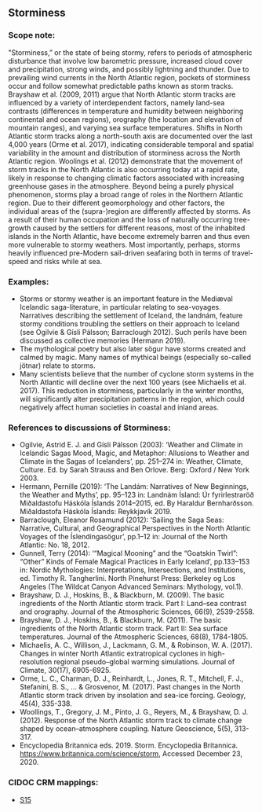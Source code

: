 
## Storminess 

###  Scope note: 
"Storminess,” or the state of being stormy, refers to periods of atmospheric disturbance that involve low barometric pressure, increased cloud cover and precipitation, strong winds, and possibly lightning and thunder. Due to prevailing wind currents in the North Atlantic region, pockets of storminess occur and follow somewhat predictable paths known as storm tracks. Brayshaw et al. (2009, 2011) argue that North Atlantic storm tracks are influenced by a variety of interdependent factors, namely land-sea contrasts (differences in temperature and humidity between neighboring continental and ocean regions), orography (the location and elevation of mountain ranges), and varying sea surface temperatures. Shifts in North Atlantic storm tracks along a north-south axis are documented over the last 4,000 years (Orme et al. 2017), indicating considerable temporal and spatial variability in the amount and distribution of storminess across the North Atlantic region. Woolings et al. (2012) demonstrate that the movement of storm tracks in the North Atlantic is also occurring today at a rapid rate, likely in response to changing climatic factors associated with increasing greenhouse gases in the atmosphere. Beyond being a purely physical phenomenon, storms play a broad range of roles in the Northern Atlantic region. Due to their different geomorphology and other factors, the individual areas of the (supra-)region are differently affected by storms. As a result of their human occupation and the loss of naturally occurring tree-growth caused by the settlers for different reasons, most of the inhabited islands in the North Atlantic, have become extremely barren and thus even more vulnerable to stormy weathers. Most importantly, perhaps, storms heavily influenced pre-Modern sail-driven seafaring both in terms of travel-speed and risks while at sea. 

### Examples: 

* Storms or stormy weather is an important feature in the Mediæval Icelandic saga-literature, in particular relating to sea-voyages. Narratives describing the settlement of Iceland, the landnám, feature stormy conditions troubling the settlers on their approach to Iceland (see Ogilvie & Gísli Pálsson; Barraclough 2012). Such perils have been discussed as collective memories (Hermann 2019).
* The mythological poetry but also later sögur have storms created and calmed by magic. Many names of mythical beings (especially so-called jötnar) relate to storms. 
* Many scientists believe that the number of cyclone storm systems in the North Atlantic will decline over the next 100 years (see Michaelis et al. 2017). This reduction in storminess, particularly in the winter months, will significantly alter precipitation patterns in the region, which could negatively affect human societies in coastal and inland areas. 

### References to discussions of Storminess:

* Ogilvie, Astrid E. J. and Gísli Pálsson (2003): ‘Weather and Climate in Icelandic Sagas Mood, Magic, and Metaphor: Allusions to Weather and Climate in the Sagas of Icelanders’, pp. 251–274 in: Weather, Climate, Culture. Ed. by Sarah Strauss and Ben Orlove. Berg: Oxford / New York 2003.
* Hermann, Pernille (2019): ‘The Landám: Narratives of New Beginnings, the Weather and Myths’, pp. 95–123 in: Landnám Ísland: Úr fyrirlestraröð Miðaldastofu Háskóla Íslands 2014–2015, ed. By Haraldur Bernharðsson. Miðaldastofa Háskóla Íslands: Reykkjavík 2019.
* Barraclough, Eleanor Rosamund (2012): ‘Sailing the Saga Seas: Narrative, Cultural, and Geographical Perspectives in the North Atlantic Voyages of the Íslendingasögur’, pp.1–12 in: Journal of the North Atlantic: No. 18, 2012.
* Gunnell, Terry (2014): ‘“Magical Mooning” and the “Goatskin Twirl”: “Other” Kinds of Female Magical Practices in Early Iceland’, pp.133–153 in: Nordic Mythologies: Interpretations, Intersections, and Institutions, ed. Timothy R. Tangherlini. North Pinehurst Press: Berkeley og Los Angeles (The Wildcat Canyon Advanced Seminars: Mythology, vol.1). 
* Brayshaw, D. J., Hoskins, B., & Blackburn, M. (2009). The basic ingredients of the North Atlantic storm track. Part I: Land–sea contrast and orography. Journal of the Atmospheric Sciences, 66(9), 2539-2558.
* Brayshaw, D. J., Hoskins, B., & Blackburn, M. (2011). The basic ingredients of the North Atlantic storm track. Part II: Sea surface temperatures. Journal of the Atmospheric Sciences, 68(8), 1784-1805.
* Michaelis, A. C., Willison, J., Lackmann, G. M., & Robinson, W. A. (2017). Changes in winter North Atlantic extratropical cyclones in high-resolution regional pseudo–global warming simulations. Journal of Climate, 30(17), 6905-6925.
* Orme, L. C., Charman, D. J., Reinhardt, L., Jones, R. T., Mitchell, F. J., Stefanini, B. S., ... & Grosvenor, M. (2017). Past changes in the North Atlantic storm track driven by insolation and sea-ice forcing. Geology, 45(4), 335-338.
* Woollings, T., Gregory, J. M., Pinto, J. G., Reyers, M., & Brayshaw, D. J. (2012). Response of the North Atlantic storm track to climate change shaped by ocean–atmosphere coupling. Nature Geoscience, 5(5), 313-317.
* Encyclopedia Britannica eds. 2019. Storm. Encyclopedia Britannica. https://www.britannica.com/science/storm, Accessed December 23, 2020.


### CIDOC CRM mappings: 


* [S15](http://www.ics.forth.gr/isl/CRMsci/S15_Observable_Entity)

